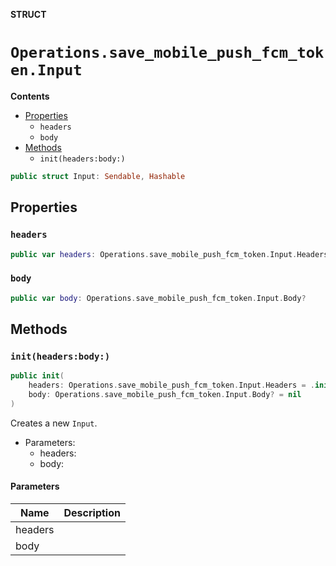**STRUCT**

# `Operations.save_mobile_push_fcm_token.Input`

**Contents**

- [Properties](#properties)
  - `headers`
  - `body`
- [Methods](#methods)
  - `init(headers:body:)`

```swift
public struct Input: Sendable, Hashable
```

## Properties
### `headers`

```swift
public var headers: Operations.save_mobile_push_fcm_token.Input.Headers
```

### `body`

```swift
public var body: Operations.save_mobile_push_fcm_token.Input.Body?
```

## Methods
### `init(headers:body:)`

```swift
public init(
    headers: Operations.save_mobile_push_fcm_token.Input.Headers = .init(),
    body: Operations.save_mobile_push_fcm_token.Input.Body? = nil
)
```

Creates a new `Input`.

- Parameters:
  - headers:
  - body:

#### Parameters

| Name | Description |
| ---- | ----------- |
| headers |  |
| body |  |